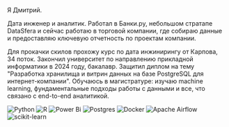 Я Дмитрий. 

Дата инженер и аналитик. Работал в Банки.ру, небольшом стратапе DataSfera и сейчас работаю в торговой компании, где собираю данные и предоставляю ключевую отчетность по проектам компании. 

Для прокачки скилов прохожу курс по дата инжинирингу от Карпова, 34 поток. Закончил университет по направлению прикладной информатики в 2024 году, бакалавр. Защитил диплом на тему "Разработка хранилища и витрин данных на базе PostgreSQL для интернет-компании". Обучаюсь в магистратуре: изучаю machine learning, фундаментальные подходы работы с данными и все, что связано с end-to-end аналитикой. 

![Python](https://img.shields.io/badge/python-3670A0?style=for-the-badge&logo=python&logoColor=ffdd54)
![R](https://img.shields.io/badge/r-%23276DC3.svg?style=for-the-badge&logo=r&logoColor=white)
![Power Bi](https://img.shields.io/badge/power_bi-F2C811?style=for-the-badge&logo=powerbi&logoColor=black)
![Postgres](https://img.shields.io/badge/postgres-%23316192.svg?style=for-the-badge&logo=postgresql&logoColor=white)
![Docker](https://img.shields.io/badge/docker-%230db7ed.svg?style=for-the-badge&logo=docker&logoColor=white)
![Apache Airflow](https://img.shields.io/badge/Apache%20Airflow-017CEE?style=for-the-badge&logo=Apache%20Airflow&logoColor=white)
![scikit-learn](https://img.shields.io/badge/scikit--learn-%23F7931E.svg?style=for-the-badge&logo=scikit-learn&logoColor=white)

